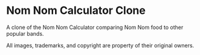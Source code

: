 # Nom Nom Calculator Clone

A clone of the Nom Nom Calculator comparing Nom Nom food to other popular bands.

All images, trademarks, and copyright are property of their original owners.
